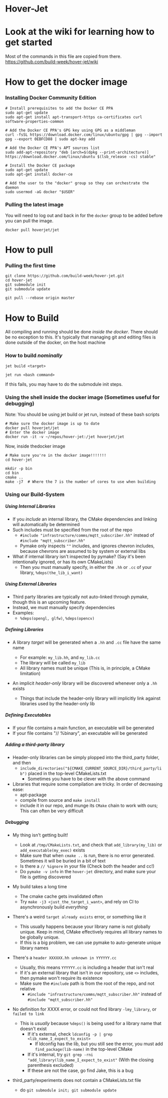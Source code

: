 Hover-Jet
=========

# Look at the wiki for learning how to get started
Most of the commands in this file are copied from there.
https://github.com/build-week/hover-jet/wiki

# How to get the docker image
### Installing Docker Community Edition
```shell
# Install prerequisites to add the Docker CE PPA
sudo apt-get update
sudo apt-get install apt-transport-https ca-certificates curl software-properties-common

# Add the Docker CE PPA's GPG key using GPG as a middleman
curl -fsSL https://download.docker.com/linux/ubuntu/gpg | gpg --import
gpg --export 0EBFCD88 | sudo apt-key add

# Add the Docker CE PPA's APT sources list
sudo add-apt-repository "deb [arch=$(dpkg --print-architecture)] https://download.docker.com/linux/ubuntu $(lsb_release -cs) stable"

# Install the Docker CE package
sudo apt-get update
sudo apt-get install docker-ce

# Add the user to the "docker" group so they can orchestrate the daemon
sudo usermod -aG docker "$USER"
```

### Pulling the latest image

You will need to log out and back in for the `docker` group to be added before you can pull the image.

```shell
docker pull hoverjet/jet
```

# How to pull
### Pulling the first time
```
git clone https://github.com/build-week/hover-jet.git
cd hover-jet
git submodule init
git submodule update
```

```
git pull --rebase origin master
```

# How to Build

All compiling and running should be done *inside the docker*. There should be no exception to this.
It's typically that managing git and editing files is done outside of the docker, on the host machine

### How to build *nominally*
```shell
jet build <target>

jet run <bash command>
```

If this fails, you may have to do the submodule init steps.

### Using the shell inside the docker image (Sometimes useful for debugging)
Note: You should be using jet build or jet run, instead of these bash scripts
```shell
# Make sure the docker image is up to date
docker pull hoverjet/jet
# Enter the docker image
docker run -it -v ~/repos/hover-jet:/jet hoverjet/jet
```

Now, inside thedocker image
```shell
# Make sure you're in the docker image!!!!!!!
cd hover-jet

mkdir -p bin
cd bin
cmake ..
make -j7  # Where the 7 is the number of cores to use when building
```

### Using our Build-System

##### Using Internal Libraries

* If you *include* an internal library, the CMake dependencies and linking will automatically be determined
* Such includes must be specified from the root of the repo
    * `#include "infrastructure/comms/mqtt_subscriber.hh"` instead of `#include "mqtt_subscriber.hh"`
    * Pymake only inspects `""` includes, and ignores chevron includes, because chevrons are assumed to by system or external libs
* What if internal library isn't inspected by pymake? (Say it's been intentionally ignored, or has its own CMakeLists)
    * Then you must manually specify, in either the `.hh` or `.cc` of your library, `%deps(the_lib_i_want)`

##### Using External Libraries
* Third party libraries are typically not auto-linked through pymake, though this is an upcoming feature.
* Instead, we must manually specify dependencies
* Examples:
    * `%deps(opengl, glfw)`, `%deps(opencv)`


##### Defining Libraries

* A library *target* will be generated when a `.hh` and `.cc` file have the same name
    * For example: `my_lib.hh`, and `my_lib.cc`
    * The library will be called `my_lib`
    * All library names must be unique (This is, in principle, a CMake limitation)

* An implicit *header-only* library will be discovered whenever only a `.hh` exists
    * Things that include the header-only library will implicitly link against libraries used by the header-only lib

##### Defining Executables

* If your file contains a main function, an executable will be generated
* If your file contains "// %binary", an executable will be generated

##### Adding a third-party library

* Header-only libraries can be simply plopped into the third_party folder, and then
    * `include_directories("${CMAKE_CURRENT_SOURCE_DIR}/third_party/lib")` placed in the top-level CMakeLists.txt
        * Sometimes you have to be clever with the above command
* Libraries that require some compilation are tricky. In order of decreasing ease:
    * apt-package
    * compile from source and `make install`
    * include it in our repo, and munge its `CMake` chain to work with ours; This can often be very difficult

##### Debugging

* My thing isn't getting built!
    * Look at `/tmp/CMakeLists.txt`, and check that `add_library(my_lib)` or `add_executable(my_exec)` exists
    * Make sure that when `cmake ..` is run, there is no error generated. Sometimes it will be buried in a bit of text
    * Is there a `// %ignore` in your file (Check both the header and cc!)
    * Do `pymake -v info` in the `hover-jet` directory, and make sure your file is getting discovered

* My build takes a long time
    * The cmake cache gets invalidated often
    * Try `make -j3 <just_the_target_i_want>`, and rely on CI to asynchronously build *everything*

* There's a weird `target already exists` error, or something like it
    * This usually happens because your library name is not globally unique. Keep in mind, CMake effectively requires all library names to be globally unique.
    * If this is a big problem, we can use pymake to auto-generate unique library names

* There's a `header XXXXXX.hh unknown in YYYYYY.cc`
    * Usually, this means `YYYYYY.cc` is including a header that isn't real
    * If it's an external library that isn't in our repository, use `<>` includes, then pymake won't require its existence
    * Make sure the `#include` path is from the root of the repo, and not relative
        * `#include "infrastructure/comms/mqtt_subscriber.hh"` instead of `#include "mqtt_subscriber.hh"`

* No definition for XXXX error, or could not find library `-lmy_library`, or `failed to link`
    * This is *usually* because `%deps()` is being used for a library name that doesn't exist
        * If it's external, check `ldconfig -p | grep <lib_name_I_expect_to_exist>`
            * If ldconfig has the lib, but you still see the error, you must add `find_package(lib-name)` in the top-level CMake
        * If it's internal, try `git grep -rni "add_library(lib_name_I_expect_to_exist"` (With the closing parenthesis excluded)
        * If these are not the case, go find Jake, this is a bug

* third_party/experiments does not contain a CMakeLists.txt file
    * do `git submodule init; git submodule update`
